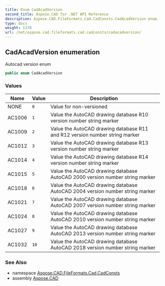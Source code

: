 ```yaml
---
title: Enum CadAcadVersion
second_title: Aspose.CAD for .NET API Reference
description: Aspose.CAD.FileFormats.Cad.CadConsts.CadAcadVersion enum. Autocad version enum
type: docs
weight: 1170
url: /net/aspose.cad.fileformats.cad.cadconsts/cadacadversion/
---
```

## CadAcadVersion enumeration

Autocad version enum

```csharp
public enum CadAcadVersion
```

### Values

| Name | Value | Description |
| --- | --- | --- |
| NONE | `0` | Value for non-versioned |
| AC1006 | `1` | Value the AutoCAD drawing database R10 version number string marker |
| AC1009 | `2` | Value the AutoCAD drawing database R11 and R12 version number string marker |
| AC1012 | `3` | Value the AutoCAD drawing database R13 version number string marker |
| AC1014 | `4` | Value the AutoCAD drawing database R14 version number string marker |
| AC1015 | `5` | Value the AutoCAD drawing database AutoCAD 2000 version number string marker |
| AC1018 | `6` | Value the AutoCAD drawing database AutoCAD 2004 version number string marker |
| AC1021 | `7` | Value the AutoCAD drawing database AutoCAD 2007 version number string marker |
| AC1024 | `8` | Value the AutoCAD drawing database AutoCAD 2010 version number string marker |
| AC1027 | `9` | Value the AutoCAD drawing database AutoCAD 2013 version number string marker |
| AC1032 | `10` | Value the AutoCAD drawing database AutoCAD 2018 version number string marker |

### See Also

* namespace [Aspose.CAD.FileFormats.Cad.CadConsts](../../aspose.cad.fileformats.cad.cadconsts/)
* assembly [Aspose.CAD](../../)


